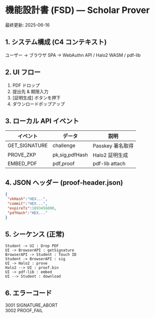 
# 機能設計書 (FSD) — Scholar Prover  
最終更新: 2025-06-16

## 1. システム構成 (C4 コンテキスト)  
ユーザー → ブラウザ SPA → WebAuthn API / Halo2 WASM / pdf-lib

## 2. UI フロー  
1. PDF ドロップ  
2. 提出先 & 期限入力  
3. [証明生成] ボタンを押下  
4. ダウンロードポップアップ

## 3. ローカル API イベント  
| イベント | データ | 説明 |
|----------|--------|------|
| GET_SIGNATURE | challenge | Passkey 署名取得 |
| PROVE_ZKP | pk,sig,pdfHash | Halo2 証明生成 |
| EMBED_PDF | pdf,proof | pdf-lib attach |

## 4. JSON ヘッダー (proof‑header.json)  
```json
{
 "vkHash":"HEX...",
 "commit":"HEX...",
 "expireTs":1893456000,
 "pdfHash":"HEX..."
}
```

## 5. シーケンス (正常)  
```plantuml
Student -> UI : Drop PDF
UI -> BrowserAPI : getSignature
BrowserAPI -> Student : Touch ID
Student -> BrowserAPI : sig
UI -> Halo2 : prove
Halo2 --> UI : proof.bin
UI -> pdf-lib : embed
UI --> Student : download
```

## 6. エラーコード  
3001 SIGNATURE_ABORT  
3002 PROOF_FAIL  
